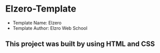 # Elzero-Template

* Template Name: Elzero
* Template Author: Elzro Web School

## This project was built by using HTML and CSS
